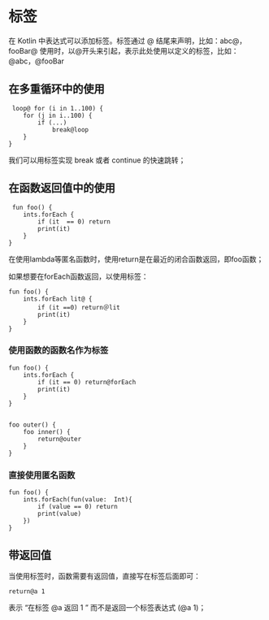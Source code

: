 # 标签

 在 Kotlin 中表达式可以添加标签。标签通过 @ 结尾来声明，比如：abc@，fooBar@
 使用时，以@开头来引起，表示此处使用以定义的标签，比如：@abc，@fooBar
 
 ## 在多重循环中的使用
 
     loop@ for (i in 1..100) {
        for (j in i..100) {
            if (...)
                break@loop
        }
    }
    
 我们可以用标签实现 break 或者 continue 的快速跳转；
 
 ## 在函数返回值中的使用
 
     fun foo() {
        ints.forEach {
            if (it  == 0) return
            print(it)
        }
    }
 
 在使用lambda等匿名函数时，使用return是在最近的闭合函数返回，即foo函数；
 
 如果想要在forEach函数返回，以使用标签：
 
    fun foo() {
        ints.forEach lit@ {
            if (it ==0) return＠lit
            print(it)
        }
    }
    
### 使用函数的函数名作为标签

    fun foo() {
        ints.forEach {
            if (it == 0) return@forEach
            print(it)
        }
    }


    foo outer() {
        foo inner() {
            return@outer
        }
    }

### 直接使用匿名函数

    fun foo() {
        ints.forEach(fun(value:  Int){
            if (value == 0) return
            print(value)
        })
    }
    
## 带返回值

 当使用标签时，函数需要有返回值，直接写在标签后面即可：
 
    return@a 1
    
表示 “在标签 @a 返回 1 ” 而不是返回一个标签表达式 (@a 1)；
 